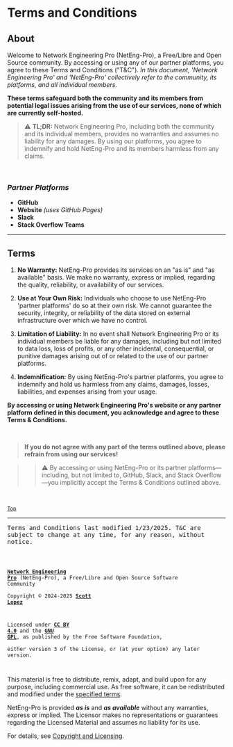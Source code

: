 <!-- SPDX-License-Identifier: CC-BY-4.0 OR GPL-3.0-or-later -->
<!-- This file is part of Network Engineering Pro -->

<!--
Network Engineering Pro (NetEng-Pro), a Free/Libre and Open Source Community
Copyright © 2024-2025 Scott Lopez

---

I. Creative Commons Attribution 4.0 International

Network Engineering Pro (the "Licensed Material") is licensed under Creative Commons Attribution 4.0 International ("CC BY 4.0").
To view a copy of this license, visit https://creativecommons.org/licenses/by/4.0/.

Per the terms of the License, you are free to distribute, remix, adapt, and build upon the Licensed Material for any purpose, even commercially.
You must give appropriate credit, provide a link to the License, and indicate if changes were made.

The Licensor offers the Licensed Material as-is and as-available, and makes no representations or warranties of any kind concerning the Licensed Material, whether express, implied, statutory, or other. This includes, without limitation, warranties of title, merchantability, fitness for a particular purpose, non-infringement, absence of latent or other defects, accuracy, or the presence or absence of errors, whether or not known or discoverable.

Permissions beyond the scope of this License—or instead of those permitted by this License—may be available as further defined within this document.

  SPDX Reference: https://spdx.org/licenses/CC-BY-4.0.html
  Canonical URL: https://creativecommons.org/licenses/by/4.0/

---

II. GNU General Public License

Network Engineering Pro is free software: you can redistribute it and/or modify it under the terms of the GNU General Public License ("GNU GPL") as published by the Free Software Foundation, either version 3 of the License, or (at your option) any later version.

This material is distributed in the hope that it will be useful, but WITHOUT ANY WARRANTY; without even the implied warranty of MERCHANTABILITY or
FITNESS FOR A PARTICULAR PURPOSE.

See the GNU General Public License for more details.

  SPDX Reference: https://spdx.org/licenses/GPL-3.0-or-later.html
  Canonical URL: https://www.gnu.org/licenses/gpl-3.0.html

---

Author: Scott Lopez
Email: <contact@neteng.pro>
Web: <https://bio.neteng.pro>
-->

# <a id="top">Terms and Conditions</a>

## About

Welcome to Network Engineering Pro (NetEng-Pro), a Free/Libre and Open Source
community. By accessing or using any of our partner platforms, you agree to
these Terms and Conditions ("T&C"). _In this document, 'Network Engineering Pro'
and 'NetEng-Pro' collectively refer to the community, its platforms, and all
individual members._

**These terms safeguard both the community and its members from potential legal
issues arising from the use of our services, none of which are currently
self-hosted.**

> ⚠️ **TL;DR:** Network Engineering Pro, including both the community and its
> individual members, provides no warranties and assumes no liability for any
> damages. By using our platforms, you agree to indemnify and hold NetEng-Pro
> and its members harmless from any claims.

&nbsp;

### _Partner Platforms_

- **GitHub**
- **Website** _(uses GitHub Pages)_
- **Slack**
- **Stack Overflow Teams**

---

## Terms

1. **No Warranty:** NetEng-Pro provides its services on an "as is" and "as
   available" basis. We make no warranty, express or implied, regarding the
   quality, reliability, or availability of our services.

2. **Use at Your Own Risk:** Individuals who choose to use NetEng-Pro 'partner
   platforms' do so at their own risk. We cannot guarantee the security,
   integrity, or reliability of the data stored on external infrastructure over
   which we have no control.

3. **Limitation of Liability:** In no event shall Network Engineering Pro or its
   individual members be liable for any damages, including but not limited to
   data loss, loss of profits, or any other incidental, consequential, or
   punitive damages arising out of or related to the use of our partner
   platforms.

4. **Indemnification:** By using NetEng-Pro's partner platforms, you agree to
   indemnify and hold us harmless from any claims, damages, losses, liabilities,
   and expenses arising from your usage.

**By accessing or using Network Engineering Pro's website or any partner
platform defined in this document, you acknowledge and agree to these Terms &
Conditions.**

&nbsp;

> **If you do not agree with any part of the terms outlined above, please
> refrain from using our services!**

> > ⚠️ By accessing or using NetEng-Pro or its partner platforms—including, but
> > not limited to, GitHub, Slack, and Stack Overflow—you implicitly accept the
> > Terms & Conditions outlined above.

&nbsp;

<sub>[Top](#top)</sub>

---

<pre style="display: block; white-space: pre-wrap;">
Terms and Conditions last modified 1/23/2025. T&C are subject to change at any time, for any reason, without notice.
</pre>

<code style="height: 50vh; width: 100%; background: transparent; border: none; border-radius: 0; resize: none; outline: none;">

**[Network Engineering Pro](https://neteng.pro/)** (NetEng-Pro), a Free/Libre and Open Source Software Community  
Copyright &copy; 2024-2025 **[Scott Lopez](https://bio.neteng.pro)**

Licensed under **[CC BY 4.0](https://creativecommons.org/licenses/by/4.0/)** and the **[GNU GPL](https://spdx.org/licenses/GPL-3.0-or-later.html)**, as published by the Free Software Foundation,  
either version 3 of the License, or (at your option) any later version.

</code>

This material is free to distribute, remix, adapt, and build upon for any purpose, including commercial use. As free software, it can be redistributed and modified under the [specified terms](https://github.com/NetEng-Pro/dev-neteng-pro/blob/master/LICENSE.md#gnu-gpl).

NetEng-Pro is provided **_as is_** and **_as available_** without any warranties, express or implied. The Licensor makes no representations or guarantees regarding the Licensed Material and assumes no liability for its use.

For details, see [Copyright and Licensing](https://github.com/NetEng-Pro/dev-neteng-pro/blob/master/LICENSE.md).
